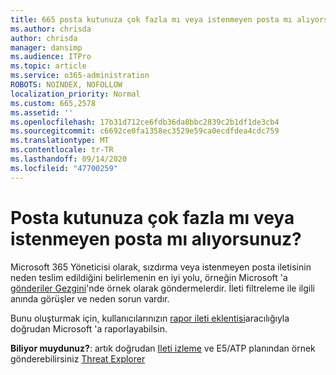 ```yaml
---
title: 665 posta kutunuza çok fazla mı veya istenmeyen posta mı alıyorsunuz?
ms.author: chrisda
author: chrisda
manager: dansimp
ms.audience: ITPro
ms.topic: article
ms.service: o365-administration
ROBOTS: NOINDEX, NOFOLLOW
localization_priority: Normal
ms.custom: 665,2578
ms.assetid: ''
ms.openlocfilehash: 17b31d712ce6fdb36da8bbc2839c2b1df1de3cb4
ms.sourcegitcommit: c6692ce0fa1358ec3529e59ca0ecdfdea4cdc759
ms.translationtype: MT
ms.contentlocale: tr-TR
ms.lasthandoff: 09/14/2020
ms.locfileid: "47700259"
---
```

# <a name="are-you-receiving-too-much-phish-or-spam-in-your-mailbox"></a>Posta kutunuza çok fazla mı veya istenmeyen posta mı alıyorsunuz?

Microsoft 365 Yöneticisi olarak, sızdırma veya istenmeyen posta iletisinin neden teslim edildiğini belirlemenin en iyi yolu, örneğin Microsoft 'a [gönderiler Gezgini](https://protection.office.com/reportsubmission)'nde örnek olarak göndermelerdir. İleti filtreleme ile ilgili anında görüşler ve neden sorun vardır.

Bunu oluşturmak için, kullanıcılarınızın [rapor ileti eklentisi](https://appsource.microsoft.com/product/office/WA104381180?src=office&tab=Overview)aracılığıyla doğrudan Microsoft 'a raporlayabilsin.

**Biliyor muydunuz?**: artık doğrudan [Ileti izleme](https://protection.office.com/messagetrace) ve E5/ATP planından örnek gönderebilirsiniz [Threat Explorer](https://docs.microsoft.com/microsoft-365/security/office-365-security/threat-explorer)
